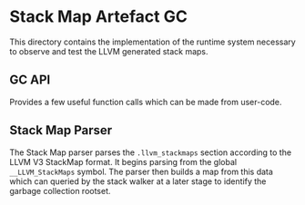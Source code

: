 # Stack Map Artefact GC

This directory contains the implementation of the runtime system necessary to
observe and test the LLVM generated stack maps.

## GC API

Provides a few useful function calls  which can be made from user-code.

## Stack Map Parser

The Stack Map parser parses the `.llvm_stackmaps` section according to the LLVM
V3 StackMap format. It begins parsing from the global `__LLVM_StackMaps` symbol.
The parser then builds a map from this data which can queried by the stack
walker at a later stage to identify the garbage collection rootset.
